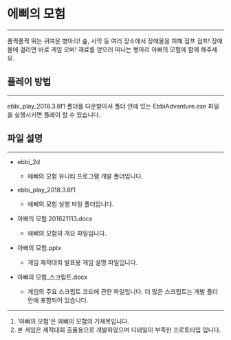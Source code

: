 # 에삐의 모험
--------------
폴짝폴짝 뛰는 귀여운 병아리! 숲, 사막 등 여러 장소에서 장애물을 피해 점프 점프! 장애물에 걸리면 바로 게임 오버! 재료를 얻으러 떠나는 병아리 아삐의 모험에 함께 해주세요.

## 플레이 방법
--------------------
ebbi_play_2018.3.6f1 폴더를 다운받아서 폴더 안에 있는 EbbiAdvanture.exe 파일을 실행시키면 플레이 할 수 있습니다.

## 파일 설명
---------------------
* ebbi_2d
	* 에삐의 모험 유니티 프로그램 개발 폴더입니다.

* ebbi_play_2018.3.6f1
	* 에삐의 모험 실행 파일 폴더입니다.

* 아삐의 모험 201621113.docx
	* 에삐의 모험의 개요 파일입니다.

* 아삐의 모험.pptx
	* 게임 제작대회 발표용 게임 설명 파일입니다.

* 아삐의 모험_스크립트.docx
	* 게임의 주요 스크립트 코드에 관한 파일입니다. 더 많은 스크립트는 개발 폴더 안에 포함되어 있습니다.

---------------------
1. '아삐의 모험'은 에삐의 모험의 가제목입니다.
2. 본 게임은 제작대회 출품용으로 개발하였으며 디테일이 부족한 프로토타입 입니다.

